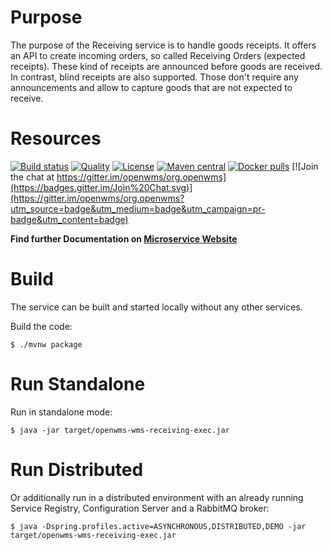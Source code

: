 # Purpose
The purpose of the Receiving service is to handle goods receipts. It offers an API to create incoming orders, so called Receiving Orders
(expected receipts). These kind of receipts are announced before goods are received. In contrast, blind receipts are also supported. Those
don't require any announcements and allow to capture goods that are not expected to receive. 

# Resources
[![Build status](https://github.com/openwms/org.openwms.wms.receiving/actions/workflows/master-build.yml/badge.svg)](https://github.com/openwms/org.openwms.wms.receiving/actions/workflows/master-build.yml)
[![Quality](https://sonarcloud.io/api/project_badges/measure?project=org.openwms:org.openwms.wms.receiving&metric=alert_status)](https://sonarcloud.io/dashboard?id=org.openwms:org.openwms.wms.receiving)
[![License](https://img.shields.io/badge/License-Apache%202.0-blue.svg)](LICENSE)
[![Maven central](https://img.shields.io/maven-central/v/org.openwms/org.openwms.wms.receiving)](https://search.maven.org/search?q=a:org.openwms.wms.receiving)
[![Docker pulls](https://img.shields.io/docker/pulls/openwms/org.openwms.wms.receiving)](https://hub.docker.com/r/openwms/org.openwms.wms.receiving)
[![Join the chat at https://gitter.im/openwms/org.openwms](https://badges.gitter.im/Join%20Chat.svg)](https://gitter.im/openwms/org.openwms?utm_source=badge&utm_medium=badge&utm_campaign=pr-badge&utm_content=badge)

**Find further Documentation on [Microservice Website](https://openwms.github.io/org.openwms.wms.receiving)**

# Build
The service can be built and started locally without any other services.

Build the code: 
```
$ ./mvnw package
```

# Run Standalone
Run in standalone mode:
```
$ java -jar target/openwms-wms-receiving-exec.jar 
```

# Run Distributed
Or additionally run in a distributed environment with an already running Service Registry, Configuration Server and a RabbitMQ broker:
```
$ java -Dspring.profiles.active=ASYNCHRONOUS,DISTRIBUTED,DEMO -jar target/openwms-wms-receiving-exec.jar 
```

